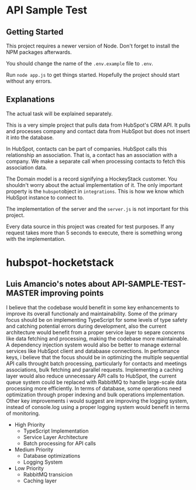 # API Sample Test

## Getting Started

This project requires a newer version of Node. Don't forget to install the NPM packages afterwards.

You should change the name of the ```.env.example``` file to ```.env```.

Run ```node app.js``` to get things started. Hopefully the project should start without any errors.

## Explanations

The actual task will be explained separately.

This is a very simple project that pulls data from HubSpot's CRM API. It pulls and processes company and contact data from HubSpot but does not insert it into the database.

In HubSpot, contacts can be part of companies. HubSpot calls this relationship an association. That is, a contact has an association with a company. We make a separate call when processing contacts to fetch this association data.

The Domain model is a record signifying a HockeyStack customer. You shouldn't worry about the actual implementation of it. The only important property is the ```hubspot```object in ```integrations```. This is how we know which HubSpot instance to connect to.

The implementation of the server and the ```server.js``` is not important for this project.

Every data source in this project was created for test purposes. If any request takes more than 5 seconds to execute, there is something wrong with the implementation.

# hubspot-hocketstack

## Luis Amancio's notes about API-SAMPLE-TEST-MASTER improving points
I believe that the codebase would benefit in some key enhancements to improve its overall functionaly and maintainability. Some of the primary focus should be on implementing TypeScript for some levels of type safety and catching potential errors during development, also the current architecture would benefit from a proper service layer to separe concerns like data fetching and processing, making the codebase more maintainable. A dependency injection system would also be better to manage external services like HubSpot client and databaase connections.
In perfomance keys, i believe that the focus should be in optimizing the multiple sequential API calls throught batch processing, particularly for contacts and meetings associations, bulk fetching and parallel requests. Implementing a caching layer would also reduce unnecessary API calls to HubSpot, the current queue system could be replaced with RabbitMQ to handle large-scale data processing more efficiently. In terms of database, some operations need optimization through proper indexing and bulk operations implementation.
Other key improvements i would suggest are improving the logging system, instead of console.log using a proper logging system would benefit in terms of monitoring.

- High Priority
    - TypeScript Implementation
    - Service Layer Architecture
    - Batch processing for API calls
- Medium Priority
    - Database optimizations
    - Logging System
- Low Priority
    - RabbitMQ transicion
    - Caching layer